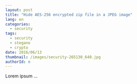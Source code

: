 ```yaml
---
layout: post
title: "Hide AES-256 encrypted zip file in a JPEG image"
lang: en
categories:
  - security
tags:
  - security
  - stegano
  - crypto
date: 2016/06/13
thumbnail: /images/security-265130_640.jpg
authorId: n
---
```

Lorem ipsum ...
